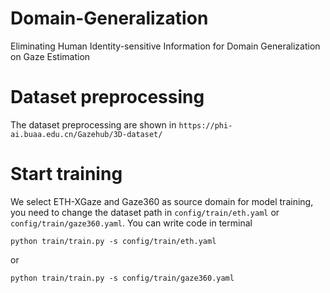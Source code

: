 # Domain-Generalization
Eliminating Human Identity-sensitive Information for Domain Generalization on Gaze Estimation

# Dataset preprocessing
The dataset preprocessing are shown in ```https://phi-ai.buaa.edu.cn/Gazehub/3D-dataset/```

# Start training 
We select ETH-XGaze and Gaze360 as source domain for model training, you need to change the dataset path in `config/train/eth.yaml` or `config/train/gaze360.yaml`. You can write code in terminal
```
python train/train.py -s config/train/eth.yaml
```
or 
```
python train/train.py -s config/train/gaze360.yaml
```
